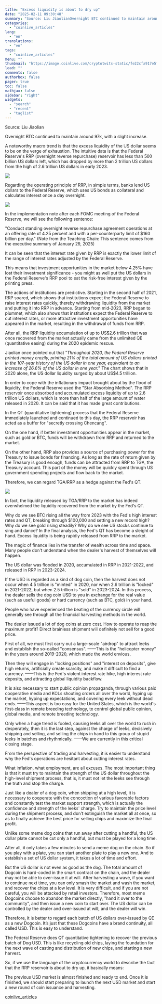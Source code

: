```yaml
---
title: "Excess liquidity is about to dry up"
date: "2025-02-11 09:30:48"
summary: "Source: Liu JiaolianOvernight BTC continued to maintain around 97k, with a slight increase.A noteworthy macro trend is that the excess liquidity of the US dollar seems to be on the verge of exhaustion. The intuitive data is that the Federal Reserve's RRP (overnight reverse repurchase) reservoir has less than 500..."
categories:
  - "coinlive_articles"
lang:
  - "en"
translations:
  - "en"
tags:
  - "coinlive_articles"
menu: ""
thumbnail: "https://image.coinlive.com/cryptotwits-static/fe22cfa917e5fa0e7cc143af4ffe9c08.jpg"
lead: ""
comments: false
authorbox: false
pager: true
toc: false
mathjax: false
sidebar: "right"
widgets:
  - "search"
  - "recent"
  - "taglist"
---
```


Source: Liu Jiaolian

Overnight BTC continued to maintain around 97k, with a slight increase.

A noteworthy macro trend is that the excess liquidity of the US dollar seems to be on the verge of exhaustion. The intuitive data is that the Federal Reserve's RRP (overnight reverse repurchase) reservoir has less than 500 billion US dollars left, which has dropped by more than 2 trillion US dollars from the high of 2.6 trillion US dollars in early 2023.

![](https://img.jinse.cn/7348018_image3.png)

Regarding the operating principle of RRP, in simple terms, banks lend US dollars to the Federal Reserve, which uses US bonds as collateral and calculates interest once a day overnight.

![](https://img.jinse.cn/7348019_image3.png)

In the implementation note after each FOMC meeting of the Federal Reserve, we will see the following sentence:

"Conduct standing overnight reverse repurchase agreement operations at an offering rate of 4.25 percent and with a per-counterparty limit of $160 billion per day." (Note from the Teaching Chain: This sentence comes from the executive summary of January 29, 2025)

It can be seen that the interest rate given by RRP is exactly the lower limit of the range of interest rates adjusted by the Federal Reserve.

This means that investment opportunities in the market below 4.25% have lost their investment significance - you might as well put the US dollars in the Federal Reserve's RRP pool to eat the risk-free interest given by the printing press.

The actions of institutions are predictive. Starting in the second half of 2021, RRP soared, which shows that institutions expect the Federal Reserve to raise interest rates quickly, thereby withdrawing liquidity from the market and putting it into RRP in advance. Starting from mid-2023, RRP began to plummet, which also shows that institutions expect the Federal Reserve to cut interest rates, or more attractive investment opportunities have appeared in the market, resulting in the withdrawal of funds from RRP.

After all, the RRP liquidity accumulation of up to US$2.6 trillion that was once recovered from the market actually came from the unlimited QE (quantitative easing) during the 2020 epidemic rescue.

Jiaolian once pointed out that "*Throughout 2020, the Federal Reserve printed money crazily, printing 21% of the total amount of US dollars printed in the 107-year history of the US dollar in one year, equivalent to an increase of 26.6% of the US dollar in one year.*" The chart shows that in 2020 alone, the US dollar liquidity surged by about US$4.5 trillion.

In order to cope with the inflationary impact brought about by the flood of liquidity, the Federal Reserve used the "Star Absorbing Method". The RRP reservoir once absorbed and accumulated excess liquidity of up to 2.6 trillion US dollars, which is more than half of the large amount of water released in 2020. It can be said that it has made great contributions.

In the QT (quantitative tightening) process that the Federal Reserve immediately launched and continued to this day, the RRP reservoir has acted as a buffer for "secretly crossing Chencang".

On the one hand, if better investment opportunities appear in the market, such as gold or BTC, funds will be withdrawn from RRP and returned to the market.

On the other hand, RRP also provides a source of purchasing power for the Treasury to issue bonds for financing. As long as the rate of return given by the Treasury is good enough, funds can be attracted from RRP to TGA, the Treasury account. This part of the money will be quickly spent through US government spending projects and flow back to the market.

Therefore, we can regard TGA/RRP as a hedge against the Fed's QT.

![](https://img.jinse.cn/7348020_image3.png)

In fact, the liquidity released by TGA/RRP to the market has indeed overwhelmed the liquidity recovered from the market by the Fed's QT.

Why do we see BTC rising all the way from 2023 with the Fed's high interest rates and QT, breaking through $100,000 and setting a new record high? Why do we see gold rising steadily? Why do we see US stocks continue to sing and dance? In the final analysis, the Fed's QT has become a sleight of hand. Excess liquidity is being rapidly released from RRP to the market.

The magic of finance lies in the transfer of wealth across time and space. Many people don't understand when the dealer's harvest of themselves will happen.

The US dollar was flooded in 2020, accumulated in RRP in 2021-2022, and released in RRP in 2023-2024.

If the USD is regarded as a kind of dog coin, then the harvest does not occur when 4.5 trillion is "minted" in 2020, nor when 2.6 trillion is "locked" in 2021-2022, but when 2.5 trillion is "sold" in 2023-2024. In this process, the dealer sells the dog coin USD to you in exchange for the real value (such as useful goods) or hard currency (such as BTC, gold) in your hand.

People who have experienced the beating of the currency circle will generally see through all the financial harvesting methods in the world.

The dealer issued a lot of dog coins at zero cost. How to operate to reap the maximum profit? Direct brainless shipment will definitely not sell for a good price.

First of all, we must first carry out a large-scale "airdrop" to attract leeks and establish the so-called "consensus". ——This is the "helicopter money" in the years around 2019-2020, which made the world envious.

Then they will engage in "locking positions" and "interest on deposits", give high returns, artificially create scarcity, and make it difficult to find a currency. ——This is the Fed's violent interest rate hike, high interest rate deposits, and attracting global liquidity backflow.

It is also necessary to start public opinion propaganda, through various paid cooperative media and KOLs shouting orders all over the world, hyping up the market, hyping up expectations, and covering every leek without dead ends. ——This aspect is too easy for the United States, which is the world's first-class in remote breeding technology, to control global public opinion, global media, and remote breeding technology.

Only when a huge trend is fooled, causing leeks all over the world to rush in desperately, then it is the last step, against the charge of leeks, decisively shipping and selling, and selling the chips in hand to this group of stupid leeks in batches and rhythmically. ——We are currently in this critical closing stage.

From the perspective of trading and harvesting, it is easier to understand why the Fed's operations are hesitant about cutting interest rates.

What inflation, what employment, are all excuses. The most important thing is that it must try to maintain the strength of the US dollar throughout the high-level shipment process, that is, it must not let the leeks see through the truth and stop the charge.

Just like a dealer of a dog coin, when shipping at a high level, it is necessary to cooperate with the concoction of various favorable factors and constantly test the market support strength, which is actually the confidence and strength of the leeks' charge. Try to maintain the price level during the shipment process, and don't extinguish the market all at once, so as to finally achieve the best price for selling chips and maximize the final profit.

Unlike some meme dog coins that run away after cutting a handful, the US dollar plate cannot be cut only a handful, but must be played for a long time.

After all, it only takes a few minutes to send a meme dog on the chain. So if you play with a plate, you can start another plate to play a new one. And to establish a set of US dollar system, it takes a lot of time and effort.

But the US dollar is not even as good as the dog. The total amount of Dogcoin is hard-coded in the smart contract on the chain, and the dealer may not be able to over-issue it at will. After harvesting a wave, if you want to continue next time, you can only smash the market and wash the market, and recover the chips at a low level. It is very difficult, and if you are not careful, you will be attacked by retail investors. Therefore, most meme Dogcoins choose to abandon the market directly, "hand it over to the community", and then issue a new coin to start over. The US dollar can be controlled by the dealer and over-issued at will, and the dealer will win.

Therefore, it is better to regard each batch of US dollars over-issued by QE as a new Dogcoin. It’s just that these Dogcoins have a brand continuity, all called USD. This is easy to understand.

The Federal Reserve does QT quantitative tightening to recover the previous batch of Dog USD. This is like recycling old chips, laying the foundation for the next wave of casting and distribution of new chips, and starting a new harvest.

So, if we use the language of the cryptocurrency world to describe the fact that the RRP reservoir is about to dry up, it basically means:

The previous USD market is almost finished and ready to end. Once it is finished, we should start preparing to launch the next USD market and start a new round of coin issuance and harvesting.

[coinlive_articles](https://www.coinlive.com/news/excess-liquidity-is-about-to-dry-up)
